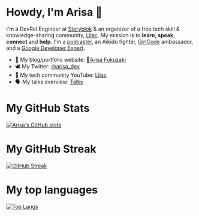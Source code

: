 # Howdy, I'm Arisa 👋

I'm a DevRel Engineer at [Storyblok](https://www.storyblok.com/) & an organizer of a free tech skill & knowledge-sharing community, [Lilac](https://lilac.connpass.com/). My mission is to **learn, speak, connect** and **help**. I'm a [podcaster](https://open.spotify.com/show/5wfjNhjD24vDbkqS1pkzwd), an Aikido fighter, [GirlCode](https://www.girl-code.co.uk/) ambassador, and a [Google Developer Expert](https://twitter.com/GoogleDevExpert).


- 🌱 My blog/portfolio website: [🥑Arisa Fukuzaki](https://arisa-fukuzaki.dev/)
- 🕊 My Twitter: [@arisa_dev](https://twitter.com/arisa_dev)
- 👯 My tech community YouTube: [Lilac](https://www.youtube.com/channel/UC9Rh6NpYTVyaoraUmdqPZGA)
- 🗣 My talks overview: [Talks](https://arisa-fukuzaki.dev/talk/)

# My GitHub Stats
[![Arisa's GitHub stats](https://github-readme-stats.vercel.app/api?username=schabibi1)](https://github.com/schabibi1/github-readme-stats)

# My GitHub Streak
[![GitHub Streak](https://github-readme-streak-stats.herokuapp.com/?user=schabibi1)](https://git.io/streak-stats)

# My top languages
[![Top Langs](https://github-readme-stats.vercel.app/api/top-langs/?username=schabibi1)](https://github.com/schabibi1/github-readme-stats)

<!--
**schabibi1/schabibi1** is a ✨ _special_ ✨ repository because its `README.md` (this file) appears on your GitHub profile.

Here are some ideas to get you started:

- 🔭 I’m currently working on ...
- 🌱 I’m currently learning ...
- 👯 I’m looking to collaborate on ...
- 🤔 I’m looking for help with ...
- 💬 Ask me about ...
- 📫 How to reach me: ...
- 😄 Pronouns: ...
- ⚡ Fun fact: ...
-->
